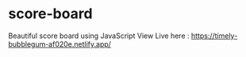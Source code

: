 # score-board
Beautiful score board using JavaScript
View Live here : https://timely-bubblegum-af020e.netlify.app/
